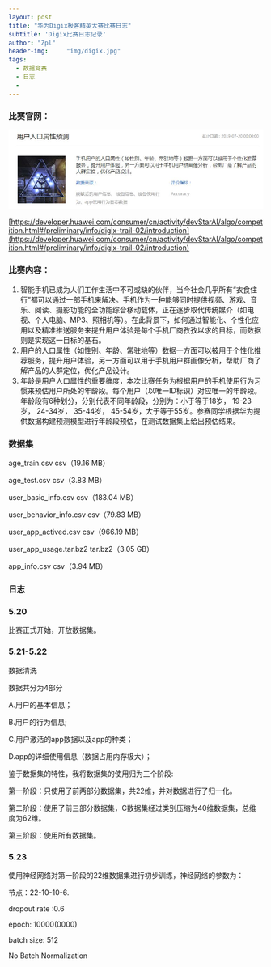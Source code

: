 ```yaml
---
layout: post
title: "华为Digix极客精英大赛比赛日志"
subtitle: 'Digix比赛日志记录'
author: "Zpl"
header-img:     "img/digix.jpg"
tags:
  - 数据竞赛
  - 日志
  - 
---
```


### 比赛官网：
![Digix Age Prediction](/img/in-post/Digix_AgePrediction.JPG)

[https://developer.huawei.com/consumer/cn/activity/devStarAI/algo/competition.html#/preliminary/info/digix-trail-02/introduction](https://developer.huawei.com/consumer/cn/activity/devStarAI/algo/competition.html#/preliminary/info/digix-trail-02/introduction)

### 比赛内容：

1. 智能手机已成为人们工作生活中不可或缺的伙伴，当今社会几乎所有“衣食住行”都可以通过一部手机来解决。手机作为一种能够同时提供视频、游戏、音乐、阅读、摄影功能的全功能综合移动载体，正在逐步取代传统媒介（如电视、个人电脑、MP3、照相机等）。在此背景下，如何通过智能化、个性化应用以及精准推送服务来提升用户体验是每个手机厂商孜孜以求的目标，而数据则是实现这一目标的基石。 
2. 用户的人口属性（如性别、年龄、常驻地等）数据一方面可以被用于个性化推荐服务，提升用户体验，另一方面可以用于手机用户群画像分析，帮助厂商了解产品的人群定位，优化产品设计。
3.  年龄是用户人口属性的重要维度，本次比赛任务为根据用户的手机使用行为习惯来预估用户所处的年龄段。每个用户（以唯一ID标识）对应唯一的年龄段。年龄段有6种划分，分别代表不同年龄段，分别为：小于等于18岁， 19-23岁， 24-34岁， 35-44岁， 45-54岁，大于等于55岁。参赛同学根据华为提供数据构建预测模型进行年龄段预估，在测试数据集上给出预估结果。

### 数据集

age_train.csv  csv（19.16 MB）


age_test.csv  csv（3.83 MB）


user_basic_info.csv  csv（183.04 MB）


user_behavior_info.csv  csv（79.83 MB）


user_app_actived.csv  csv（966.19 MB）


user_app_usage.tar.bz2  tar.bz2（3.05 GB）


app_info.csv  csv（3.94 MB）



### 日志

### 5.20

比赛正式开始，开放数据集。

### 5.21-5.22
数据清洗


数据共分为4部分

A.用户的基本信息；

B.用户的行为信息;

C.用户激活的app数据以及app的种类；

D.app的详细使用信息（数据占用内存极大）；

鉴于数据集的特性，我将数据集的使用归为三个阶段:

第一阶段：只使用了前两部分数据集，共22维，并对数据进行了归一化。

第二阶段：使用了前三部分数据集，C数据集经过类别压缩为40维数据集，总维度为62维。

第三阶段：使用所有数据集。

### 5.23

使用神经网络对第一阶段的22维数据集进行初步训练，神经网络的参数为：

节点：22-10-10-6.

dropout rate :0.6

epoch: 10000(0000)

batch size: 512

No Batch Normalization
